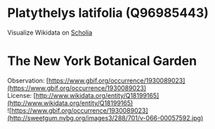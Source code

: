 
Platythelys latifolia (Q96985443)
=================================
  
Visualize Wikidata on [Scholia](https://scholia.toolforge.org/taxon/Q96985443)
# The New York Botanical Garden
  
Observation: [https://www.gbif.org/occurrence/1930089023](https://www.gbif.org/occurrence/1930089023)  
License: [http://www.wikidata.org/entity/Q18199165](http://www.wikidata.org/entity/Q18199165)  
![https://www.gbif.org/occurrence/1930089023](http://sweetgum.nybg.org/images3/288/701/v-066-00057592.jpg)